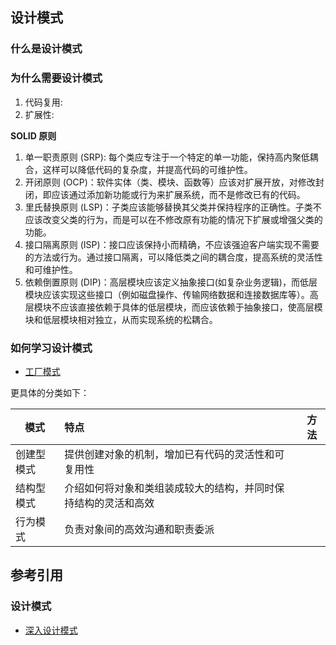 




## 设计模式

### 什么是设计模式



### 为什么需要设计模式

1. 代码复用: 
2. 扩展性: 

**SOLID 原则**

1. 单一职责原则 (SRP): 每个类应专注于一个特定的单一功能，保持高内聚低耦合，这样可以降低代码的复杂度，并提高代码的可维护性。 
2. 开闭原则 (OCP)：软件实体（类、模块、函数等）应该对扩展开放，对修改封闭，即应该通过添加新功能或行为来扩展系统，而不是修改已有的代码。
3. 里氏替换原则 (LSP)：子类应该能够替换其父类并保持程序的正确性。子类不应该改变父类的行为，而是可以在不修改原有功能的情况下扩展或增强父类的功能。
4. 接口隔离原则 (ISP)：接口应该保持小而精确，不应该强迫客户端实现不需要的方法或行为。通过接口隔离，可以降低类之间的耦合度，提高系统的灵活性和可维护性。
5. 依赖倒置原则 (DIP)：高层模块应该定义抽象接口(如复杂业务逻辑)，而低层模块应该实现这些接口（例如磁盘操作、传输网络数据和连接数据库等）。高层模块不应该直接依赖于具体的低层模块，而应该依赖于抽象接口，使高层模块和低层模块相对独立，从而实现系统的松耦合。

### 如何学习设计模式

- [工厂模式](/docs/Programming_Language/cpp/Design_Pattern/工厂模式.md)

更具体的分类如下：


| 模式       | 特点                                                           | 方法 |
| ---------- |:-------------------------------------------------------------- | ---- |
| 创建型模式 | 提供创建对象的机制，增加已有代码的灵活性和可复用性             |      |
| 结构型模式 | 介绍如何将对象和类组装成较大的结构，并同时保持结构的灵活和高效 |      |
| 行为模式   | 负责对象间的高效沟通和职责委派                                 |      |


## 参考引用

### 设计模式

- [深入设计模式](/asset/cpp/深入设计模式.pdf)